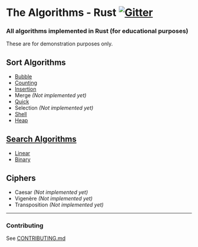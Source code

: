 # The Algorithms - Rust [![Gitter](https://img.shields.io/gitter/room/the-algorithms/rust.svg?style=flat-square)](https://gitter.im/the-algorithms/rust)

### All algorithms implemented in Rust (for educational purposes)

These are for demonstration purposes only.

## Sort Algorithms

- [Bubble](./sorting/bubble_sort.rs)
- [Counting](./sorting/counting_sort.rs)
- [Insertion](./sorting/insertion_sort.rs)
- Merge _(Not implemented yet)_
- [Quick](./sorting/quick_sort.rs)
- Selection _(Not implemented yet)_
- [Shell](./sorting/shell_sort.rs)
- [Heap](./sorting/heap_sort.rs)


## [Search Algorithms](./src/searching)

- [Linear](./src/searching/linear_search.rs)
- [Binary](./src/seraching/binary_search.rs)

## Ciphers

- Caesar _(Not implemented yet)_
- Vigenère _(Not implemented yet)_
- Transposition _(Not implemented yet)_

---
### Contributing

See [CONTRIBUTING.md](CONTRIBUTING.md)
